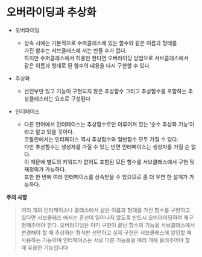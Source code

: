# 오버라이딩과 추상화

- 오버라이딩
    - 상속 시에는 기본적으로 수퍼클래스에 있는 함수와 같은 이름과 형태를<br>
     가진 함수는 서브클래스에 서는 만들 수가 없다.<br>
     하지만 수퍼클래스에서 허용만 한다면 오버라이딩 방법으로 서브클래스에서<br>
     같은 이름과 형태로 된 함수의 내용을 다시 구현할 수 있다.
     
- 추상화
    - 선언부만 있고 기능이 구현되지 않은 추상함수 그리고 추상함수를 포함하는 추상클래스라는 요소로
      구성된다
      
- 인터페이스
    - 다른 언어에서 인터페이스는 추상함수로만 이루어져 있는 ‘순수 추상화 기능’이라고 알고 있을 것이다.<br>
    코틀린에서는 인터페이스 역시 추상함수와 일반함수 모두 가질 수 있다.<br>
    다만 추상함수는 생성자를 가질 수 있는 반면 인터페이스는 생성자를 가질 순 없다.<br>
    이 때문에 별도의 키워드가 없어도 포함된 모든 함수를 서브클래스에서 구현 및 재정의가 가능하다.<br>
    또한 한 번에 여러 인터페이스를 상속받을 수 있으므로 좀 더 유연 한 설계가 가능하다.

**주의 사항**
>여러 개의 인터페이스나 클래스에서 같은 이름과 형태를 가진 함수를 구현하고 있다면 서브클래스
에서는 혼선이 일어나지 않도록 반드시 오버라이딩하여 재구현해주어야 한다. 오버라이딩은 이미 구현이 끝난 함수의 기능을 서브클래스에서 변경해야 할 때
추상화는 형식만 선언하고 실제 구현은 서브클래스에 일임할 때 사용하는 기능이며
인터페이스는 서로 다른 기능들을 여러 개에 물려주어야 할 때 유용한 기능입니다